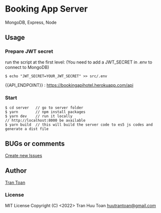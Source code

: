 # Booking App Server

MongoDB, Express, Node

## Usage

### Prepare JWT secret

run the script at the first level: (You need to add a JWT_SECRET in .env to connect to MongoDB)

```terminal
$ echo "JWT_SECRET=YOUR_JWT_SECRET" >> src/.env
```

{{API_ENDPOINT}} : https://bookingapihotel.herokuapp.com/api

### Start

```terminal
$ cd server   // go to server folder
$ yarn        // npm install packages
$ yarn dev    // run it locally
// http://localhost:8000 be available
$ yarn build  // this will build the server code to es5 js codes and generate a dist file
```

## BUGs or comments

[Create new Issues](https://github.com/amazingandyyy/mern/issues)

## Author

[Tran Toan](https://github.com/htoann)

### License

MIT License
Copyright (C) <2022> Tran Huu Toan <huutrantoan@gmail.com>
